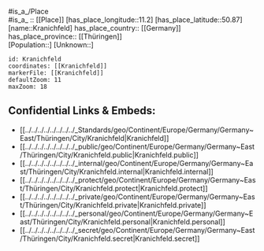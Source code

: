 ﻿---
location: [50.87,11.2] 
mapzoom: [7,12] 
mapmarker: city 
type: City
tags:
- geo/City


SpocWebEntityId: 31614
isDeleted: false
confidential: public

---
#is_a_/Place  
#is_a_ :: [[Place]] 
[has_place_longitude::11.2] 
[has_place_latitude::50.87] 
[name::Kranichfeld] 
has_place_country:: [[Germany]]  
has_place_province:: [[Thüringen]]  
[Population::] 
[Unknown::] 


```leaflet
id: Kranichfeld
coordinates: [[Kranichfeld]] 
markerFile: [[Kranichfeld]] 
defaultZoom: 11 
maxZoom: 18
```


## Confidential Links & Embeds: 
- [[../../../../../../../../_Standards/geo/Continent/Europe/Germany/Germany~East/Thüringen/City/Kranichfeld|Kranichfeld]] 
- [[../../../../../../../../_public/geo/Continent/Europe/Germany/Germany~East/Thüringen/City/Kranichfeld.public|Kranichfeld.public]] 
- [[../../../../../../../../_internal/geo/Continent/Europe/Germany/Germany~East/Thüringen/City/Kranichfeld.internal|Kranichfeld.internal]] 
- [[../../../../../../../../_protect/geo/Continent/Europe/Germany/Germany~East/Thüringen/City/Kranichfeld.protect|Kranichfeld.protect]] 
- [[../../../../../../../../_private/geo/Continent/Europe/Germany/Germany~East/Thüringen/City/Kranichfeld.private|Kranichfeld.private]] 
- [[../../../../../../../../_personal/geo/Continent/Europe/Germany/Germany~East/Thüringen/City/Kranichfeld.personal|Kranichfeld.personal]] 
- [[../../../../../../../../_secret/geo/Continent/Europe/Germany/Germany~East/Thüringen/City/Kranichfeld.secret|Kranichfeld.secret]] 
